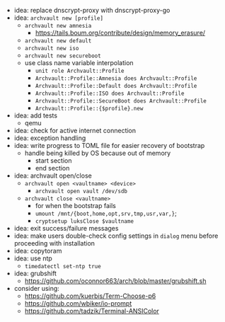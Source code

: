 - idea: replace dnscrypt-proxy with dnscrypt-proxy-go
- idea: `archvault new [profile]`
  - `archvault new amnesia`
    - https://tails.boum.org/contribute/design/memory_erasure/
  - `archvault new default`
  - `archvault new iso`
  - `archvault new secureboot`
  - use class name variable interpolation
    - `unit role Archvault::Profile`
    - `Archvault::Profile::Amnesia does Archvault::Profile`
    - `Archvault::Profile::Default does Archvault::Profile`
    - `Archvault::Profile::ISO does Archvault::Profile`
    - `Archvault::Profile::SecureBoot does Archvault::Profile`
    - `Archvault::Profile::{$profile}.new`
- idea: add tests
  - qemu
- idea: check for active internet connection
- idea: exception handling
- idea: write progress to TOML file for easier recovery of bootstrap
  - handle being killed by OS because out of memory
    - start section
    - end section
- idea: archvault open/close
  - `archvault open <vaultname> <device>`
    - `archvault open vault /dev/sdb`
  - `archvault close <vaultname>`
    - for when the bootstrap fails
    - `umount /mnt/{boot,home,opt,srv,tmp,usr,var,}`;
    - `cryptsetup luksClose $vaultname`
- idea: exit success/failure messages
- idea: make users double-check config settings in `dialog` menu before
  proceeding with installation
- idea: copytoram
- idea: use ntp
  - `timedatectl set-ntp true`
- idea: grubshift
  - https://github.com/oconnor663/arch/blob/master/grubshift.sh
- consider using:
  - https://github.com/kuerbis/Term-Choose-p6
  - https://github.com/wbiker/io-prompt
  - https://github.com/tadzik/Terminal-ANSIColor

